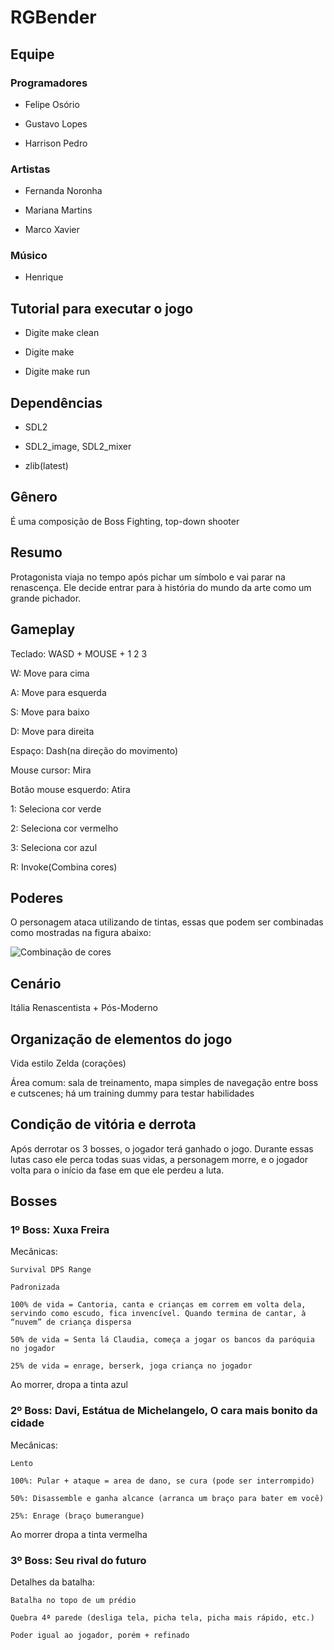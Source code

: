 # RGBender

## Equipe

### Programadores

* Felipe Osório

* Gustavo Lopes

* Harrison Pedro

### Artistas

* Fernanda Noronha

* Mariana Martins

* Marco Xavier

### Músico

* Henrique

## Tutorial para executar o jogo

* Digite make clean

* Digite make

* Digite make run

## Dependências

* SDL2

* SDL2_image, SDL2_mixer

* zlib(latest)

## Gênero

É uma composição de Boss Fighting, top-down shooter

## Resumo

Protagonista viaja no tempo após pichar um símbolo e vai parar na renascença. Ele decide entrar para à história do mundo da arte como um grande pichador.

## Gameplay

Teclado: WASD + MOUSE + 1 2 3

W: Move para cima

A: Move para esquerda

S: Move para baixo

D: Move para direita

Espaço: Dash(na direção do movimento)

Mouse cursor: Mira

Botão mouse esquerdo: Atira

1: Seleciona cor verde

2: Seleciona cor vermelho

3: Seleciona cor azul

R: Invoke(Combina cores)

## Poderes

O personagem ataca utilizando de tintas, essas que podem ser combinadas como mostradas na figura abaixo:

![Combinação de cores](http://i.imgur.com/DgjUGaQ.png)

## Cenário

Itália Renascentista + Pós-Moderno 

## Organização de elementos do jogo

Vida estilo Zelda (corações)

Área comum: sala de treinamento, mapa simples de navegação entre boss e cutscenes; há um training dummy para testar habilidades

## Condição de vitória e derrota

Após derrotar os 3 bosses, o jogador terá ganhado o jogo. Durante essas lutas caso ele perca todas suas vidas, a personagem morre, e o jogador volta para o início da fase em que ele perdeu a luta.

## Bosses

### 1º Boss: Xuxa Freira

Mecânicas:

	Survival DPS Range

	Padronizada

	100% de vida = Cantoria, canta e crianças em correm em volta dela, servindo como escudo, fica invencível. Quando termina de cantar, à “nuvem” de criança dispersa

	50% de vida = Senta lá Claudia, começa a jogar os bancos da paróquia no jogador

	25% de vida = enrage, berserk, joga criança no jogador

Ao morrer, dropa a tinta azul

### 2º Boss:  Davi, Estátua de Michelangelo, O cara mais bonito da cidade

Mecânicas:

	Lento

	100%: Pular + ataque = area de dano, se cura (pode ser interrompido)

	50%: Disassemble e ganha alcance (arranca um braço para bater em você)

	25%: Enrage (braço bumerangue)

Ao morrer dropa a tinta vermelha

### 3º Boss: Seu rival do futuro

Detalhes da batalha:

	Batalha no topo de um prédio

	Quebra 4ª parede (desliga tela, picha tela, picha mais rápido, etc.)

	Poder igual ao jogador, porém + refinado
